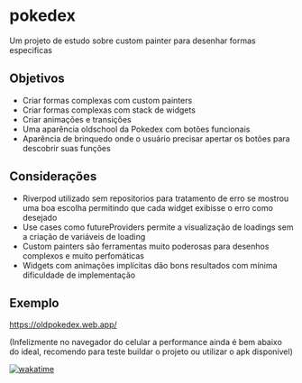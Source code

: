 # pokedex

Um projeto de estudo sobre custom painter para desenhar formas especificas

## Objetivos

- Criar formas complexas com custom painters
- Criar formas complexas com stack de widgets
- Criar animações e transições
- Uma aparência oldschool da Pokedex com botões funcionais
- Aparência de brinquedo onde o usuário precisar apertar os botões para descobrir suas funções

## Considerações

- Riverpod utilizado sem repositorios para tratamento de erro se mostrou uma boa escolha permitindo que cada widget exibisse o erro como desejado
- Use cases como futureProviders permite a visualização de loadings sem a criação de variáveis de loading
- Custom painters são ferramentas muito poderosas para desenhos complexos e muito perfomáticas
- Widgets com animações implícitas dão bons resultados com mínima dificuldade de implementação

## Exemplo

<https://oldpokedex.web.app/>

(Infelizmente no navegador do celular a performance ainda é bem abaixo do ideal, recomendo para teste buildar o projeto ou utilizar o apk disponível)

[![wakatime](https://wakatime.com/badge/user/4cd35845-67d5-4f6d-964c-41c26658b197/project/26d3cd25-a692-4aa1-9dc6-c161d48f07e8.svg)](https://wakatime.com/badge/user/4cd35845-67d5-4f6d-964c-41c26658b197/project/26d3cd25-a692-4aa1-9dc6-c161d48f07e8)
